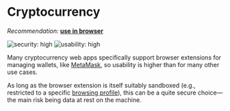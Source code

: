 # Cryptocurrency

_Recommendation:_ [**use in browser**](/solutions/browser.md)

![security: high](https://img.shields.io/badge/security-high-blue) ![usability: high](https://img.shields.io/badge/usability-high-blue)

Many cryptocurrency web apps specifically support browser extensions for managing wallets, like [MetaMask](https://metamask.io/), so usability is higher than for many other use cases.

As long as the browser extension is itself suitably sandboxed (e.g., restricted to a specific [browsing profile](/solutions/browser.md#browser-profiles)), this can be a quite secure choice—the main risk being data at rest on the machine.